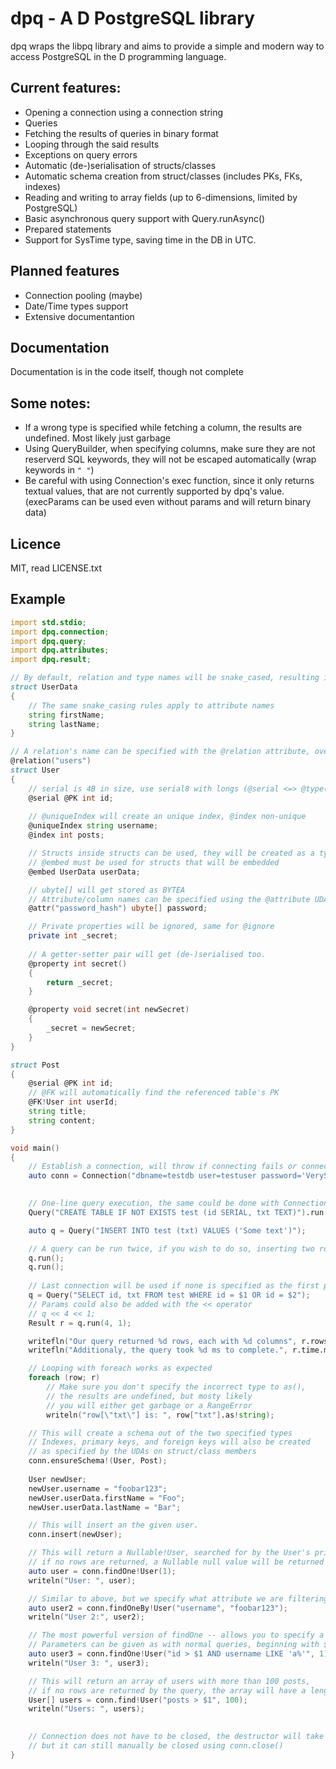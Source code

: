# dpq - A D PostgreSQL library

dpq wraps the libpq library and aims to provide a simple and modern way to access PostgreSQL in the D programming language.

## Current features:
 - Opening a connection using a connection string
 - Queries
 - Fetching the results of queries in binary format
 - Looping through the said results
 - Exceptions on query errors
 - Automatic (de-)serialisation of structs/classes
 - Automatic schema creation from struct/classes (includes PKs, FKs, indexes)
 - Reading and writing to array fields (up to 6-dimensions, limited by PostgreSQL)
 - Basic asynchronous query support with Query.runAsync()
 - Prepared statements
 - Support for SysTime type, saving time in the DB in UTC.
  
## Planned features
 - Connection pooling (maybe)
 - Date/Time types support
 - Extensive documentantion
 
## Documentation
Documentation is in the code itself, though not complete
 
## Some notes:
 - If a wrong type is specified while fetching a column, the results are undefined. Most likely just garbage
 - Using QueryBuilder, when specifying columns, make sure they are not reserverd SQL keywords, they will not be escaped automatically (wrap keywords in `" "`)
 - Be careful with using Connection's exec function, since it only returns textual values, that are not currently supported by dpq's value. (execParams can be used even without params and will return binary data)

## Licence
MIT, read LICENSE.txt

## Example

```d
import std.stdio;
import dpq.connection;
import dpq.query;
import dpq.attributes;
import dpq.result;

// By default, relation and type names will be snake_cased, resulting in a "user_data" type in this case
struct UserData
{
    // The same snake_casing rules apply to attribute names
	string firstName;
	string lastName;
}

// A relation's name can be specified with the @relation attribute, overriding the default
@relation("users")
struct User
{
	// serial is 4B in size, use serial8 with longs (@serial <=> @type("SERIAL"))
	@serial @PK int id;
	
	// @uniqueIndex will create an unique index, @index non-unique
	@uniqueIndex string username;
	@index int posts;

	// Structs inside structs can be used, they will be created as a type,
	// @embed must be used for structs that will be embedded
	@embed UserData userData;

	// ubyte[] will get stored as BYTEA
	// Attribute/column names can be specified using the @attribute UDA (@attr is an alias for it)
	@attr("password_hash") ubyte[] password;

	// Private properties will be ignored, same for @ignore
	private int _secret;
	
	// A getter-setter pair will get (de-)serialised too.
	@property int secret()
	{
		return _secret;
	}

	@property void secret(int newSecret)
	{
		_secret = newSecret;
	}
}

struct Post
{
	@serial @PK int id;
	// @FK will automatically find the referenced table's PK
	@FK!User int userId;
	string title;
	string content;
}

void main()
{
	// Establish a connection, will throw if connecting fails or connection string cannot be parsed
	auto conn = Connection("dbname=testdb user=testuser password='VerySecureTestPassword'");
	

	// One-line query execution, the same could be done with Connection.exec(string command)
	Query("CREATE TABLE IF NOT EXISTS test (id SERIAL, txt TEXT)").run();

	auto q = Query("INSERT INTO test (txt) VALUES ('Some text')");

	// A query can be run twice, if you wish to do so, inserting two rows in this case
	q.run();
	q.run();
	
	// Last connection will be used if none is specified as the first param to Query()
	q = Query("SELECT id, txt FROM test WHERE id = $1 OR id = $2");
	// Params could also be added with the << operator
	// q << 4 << 1;
	Result r = q.run(4, 1);

	writefln("Our query returned %d rows, each with %d columns", r.rows, r.columns);
	writefln("Additionaly, the query took %d ms to complete.", r.time.msecs);

	// Looping with foreach works as expected
	foreach (row; r)
		// Make sure you don't specify the incorrect type to as(),
		// the results are undefined, but mosty likely
		// you will either get garbage or a RangeError
		writeln("row[\"txt\"] is: ", row["txt"].as!string);

	// This will create a schema out of the two specified types
	// Indexes, primary keys, and foreign keys will also be created
	// as specified by the UDAs on struct/class members
	conn.ensureSchema!(User, Post);
	
	User newUser;
	newUser.username = "foobar123";
	newUser.userData.firstName = "Foo";
	newUser.userData.lastName = "Bar";

	// This will insert an the given user.
	conn.insert(newUser);

	// This will return a Nullable!User, searched for by the User's primary key
	// if no rows are returned, a Nullable null value will be returned
	auto user = conn.findOne!User(1);
	writeln("User: ", user);

	// Similar to above, but we specify what attribute we are filtering by
	auto user2 = conn.findOneBy!User("username", "foobar123");
	writeln("User 2:", user2);

	// The most powerful version of findOne -- allows you to specify a custom filter
	// Parameters can be given as with normal queries, beginning with $1.
	auto user3 = conn.findOne!User("id > $1 AND username LIKE 'a%'", 1);
	writeln("User 3: ", user3);

	// This will return an array of users with more than 100 posts,
	// if no rows are returned by the query, the array will have a length of 0
	User[] users = conn.find!User("posts > $1", 100);
	writeln("Users: ", users);
	

	// Connection does not have to be closed, the destructor will take care of that,
	// but it can still manually be closed using conn.close()
}

```

